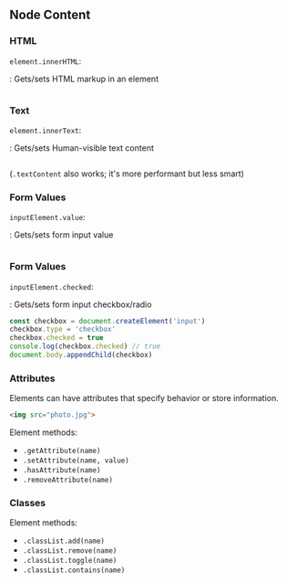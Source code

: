 ## Node Content

### HTML

`element.innerHTML`:

  : Gets/sets HTML markup in an element

~~~ {.javascript insert="../../../src/examples/js/dom.js" token="inner-html"}
~~~

### Text

`element.innerText`:

  : Gets/sets Human-visible text content

~~~ {.javascript insert="../../../src/examples/js/dom.js" token="inner-text"}
~~~

(`.textContent` also works; it's more performant but less smart)

### Form Values

`inputElement.value`:

  : Gets/sets form input value

~~~ {.javascript insert="../../../src/examples/js/dom.js" token="form-value"}
~~~

### Form Values

`inputElement.checked`:

  : Gets/sets form input checkbox/radio

```javascript
const checkbox = document.createElement('input')
checkbox.type = 'checkbox'
checkbox.checked = true
console.log(checkbox.checked) // true
document.body.appendChild(checkbox)
```

### Attributes

Elements can have attributes that specify behavior or store information.

```html
<img src="photo.jpg"> 
```

Element methods:

* `.getAttribute(name)`
* `.setAttribute(name, value)`
* `.hasAttribute(name)`
* `.removeAttribute(name)`

### Classes

Element methods:

* `.classList.add(name)`
* `.classList.remove(name)`
* `.classList.toggle(name)`
* `.classList.contains(name)`

~~~ {.javascript insert="../../../src/examples/js/dom.js" token="class-toggle"}
~~~
